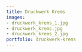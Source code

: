 ```yaml
---
title: Druckwerk Krems
images:
- druckwerk_krems_1.jpg
- druckwerk_krems.jpg
- druckwerk_krems_2.jpg
portfolio: druckwerk-krems
---
```

